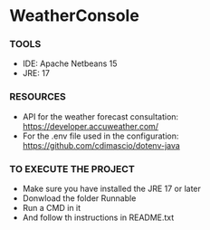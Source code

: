 # WeatherConsole

### TOOLS
+ IDE: Apache Netbeans 15 
+ JRE: 17

### RESOURCES

+ API for the weather forecast consultation: https://developer.accuweather.com/
+ For the .env file used in the configuration: https://github.com/cdimascio/dotenv-java

### TO EXECUTE THE PROJECT
+ Make sure you have installed the JRE 17 or later
+ Donwload the folder Runnable
+ Run a CMD in it
+ And follow th instructions in README.txt